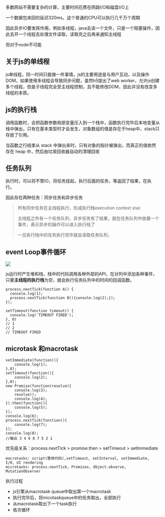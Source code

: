 多数网站不需要复杂的计算，主要时间花费在网路I/O和磁盘I/O上

一个数据包来回的延迟320ms。这个普通的CPU可以执行几千万个周期

因此异步IO要发挥作用，例如多线程，java去读一个文件，只是一个阻塞操作，因此去开一个线程去处理文件读取，读取完之后再来通知主线程

但对于node不可能



## 关于js的单线程

js单线程，同一时间只能做一件事情，js的主要用途是与用户互动，以及操作DOM，如果使用多线程会导致同步问题，虽然h5提出了web worker，允许js创建多个线程，但是子线程完全受主线程控制，且不能修改DOM，因此并没有改变多线程的本质。

## js的执行栈

调用函数时，会把函数参数局部变量压入到一个栈中，函数执行完毕后本地变量从栈中弹出，只有在基本类型时才会发生，对象数组的值是存在于heap中，stack只存放了引用。

当函数之行结束从 stack 中弹出来时，只有对象的指针被弹出，而真正的值依然存在 heap 中，然后由垃圾回收器自动的清理回收

## 任务队列

执行时，可以将不管IO，将任务挂起，执行后面的任务，等返回了结果，在执行。

因此存在两种任务：同步任务和异步任务

> 所有同步任务在主线程执行，形成执行栈execution context stac
>
> 主线程之外有一个任务队列，异步任务有了结果，就在任务队列中放置一个事件，表示异步的操作可以进入执行栈了
>
> 一旦执行栈中的任务执行完毕就会读取任务队列，
>

## event Loop事件循环

![](http://image.beekka.com/blog/2014/bg2014100802.png)

js运行时产生堆和栈，栈中的代码调用各种外部的API，在对列中添加各种事件，只要**主线程的执行栈**为空，就会执行任务队列中的时间的回调函数。

```
process.nextTick(function A() {
  console.log(1);
  process.nextTick(function B(){console.log(2);});
});

setTimeout(function timeout() {
  console.log('TIMEOUT FIRED');
}, 0)
// 1
// 2
// TIMEOUT FIRED
```

## microtask 和macrotask

```
setImmediate(function(){
    console.log(1);
},0);
setTimeout(function(){
    console.log(2);
},0);
new Promise(function(resolve){
    console.log(3);
    resolve();
    console.log(4);
}).then(function(){
    console.log(5);
});
console.log(6);
process.nextTick(function(){
    console.log(7);
});
console.log(8);
//输出 3 4 6 8 7 5 2 1
```

优先级关系：process.nextTick > promise.then > setTimeout > setImmediate

```
macrotasks: script(整体代码),setTimeout, setInterval, setImmediate, I/O, UI rendering
microtasks: process.nextTick, Promises, Object.observe, MutationObserver
```

执行过程

* js引擎从macrotask queue中取出第一个macrotask
* 执行完毕后，将micotaskqueue中的任务取出，全部执行
* 从macrotask取出下一个task执行
* 依次循环
